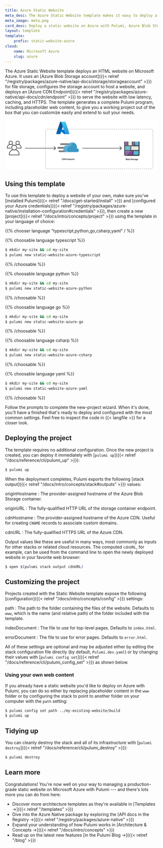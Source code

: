 ```yaml
---
title: Azure Static Website
meta_desc: The Azure Static Website template makes it easy to deploy a static website on Azure with Pulumi, Azure Blob Storage, and Azure CDN.
meta_image: meta.png
card_desc: Deploy a static website on Azure with Pulumi, Azure Blob Storage, and Azure CDN.
layout: template
template:
    prefix: static-website-azure
cloud:
    name: Microsoft Azure
    slug: azure
---
```


The Azure Static Website template deploys an HTML website on Microsoft Azure. It uses an [Azure Blob Storage account]({{< relref "/registry/packages/azure-native/api-docs/storage/storageaccount" >}}) for file storage, configures the storage account to host a website, and deploys an [Azure CDN Endpoint]({{< relref "/registry/packages/azure-native/api-docs/cdn/endpoint" >}}) to serve the website with low latency, caching, and HTTPS. The template generates a complete Pulumi program, including placeholder web content, to give you a working project out of the box that you can customize easily and extend to suit your needs.

![An architecture diagram of the Pulumi Azure Static Website template](./architecture.png)

## Using this template

To use this template to deploy a website of your own, make sure you've [installed Pulumi]({{< relref "/docs/get-started/install" >}}) and [configured your Azure credentials]({{< relref "/registry/packages/azure-native/installation-configuration#credentials" >}}), then create a new [project]({{< relref "/docs/intro/concepts/project" >}}) using the template in your language of choice:

{{% chooser language "typescript,python,go,csharp,yaml" / %}}

{{% choosable language typescript %}}

```bash
$ mkdir my-site && cd my-site
$ pulumi new static-website-azure-typescript
```

{{% /choosable %}}

{{% choosable language python %}}

```bash
$ mkdir my-site && cd my-site
$ pulumi new static-website-azure-python
```

{{% /choosable %}}

{{% choosable language go %}}

```bash
$ mkdir my-site && cd my-site
$ pulumi new static-website-azure-go
```

{{% /choosable %}}

{{% choosable language csharp %}}

```bash
$ mkdir my-site && cd my-site
$ pulumi new static-website-azure-csharp
```

{{% /choosable %}}

{{% choosable language yaml %}}

```bash
$ mkdir my-site && cd my-site
$ pulumi new static-website-azure-yaml
```

{{% /choosable %}}

Follow the prompts to complete the new-project wizard. When it's done, you'll have a finished that's ready to deploy and configured with the most common settings. Feel free to inspect the code in {{< langfile >}} for a closer look.

## Deploying the project

The template requires no additional configuration. Once the new project is created, you can deploy it immediately with [`pulumi up`]({{< relref "/docs/reference/cli/pulumi_up" >}}):

```bash
$ pulumi up
```

When the deployment completes, Pulumi exports the following [stack output]({{< relref "/docs/intro/concepts/stack#outputs" >}}) values:

originHostname
: The provider-assigned hostname of the Azure Blob Storage container.

originURL
: The fully-qualified HTTP URL of the storage container endpoint.

cdnHostname
: The provider-assigned hostname of the Azure CDN. Useful for creating `CNAME` records to associate custom domains.

cdnURL
: The fully-qualified HTTPS URL of the Azure CDN.

Output values like these are useful in many ways, most commonly as inputs for other stacks or related cloud resources. The computed `cdnURL`, for example, can be used from the command line to open the newly deployed website in your favorite web browser:

```bash
$ open $(pulumi stack output cdnURL)
```

## Customizing the project

Projects created with the Static Website template expose the following [configuration]({{< relref "/docs/intro/concepts/config" >}}) settings:

path
: The path to the folder containing the files of the website. Defaults to `www`, which is the name (and relative path) of the folder included with the template.

indexDocument
: The file to use for top-level pages. Defaults to `index.html`.

errorDocument
: The file to use for error pages. Defaults to `error.html`.

All of these settings are optional and may be adjusted either by editing the stack configuration file directly (by default, `Pulumi.dev.yaml`) or by changing their values with [`pulumi config set`]({{< relref "/docs/reference/cli/pulumi_config_set" >}}) as shown below.

### Using your own web content

If you already have a static website you'd like to deploy on Azure with Pulumi, you can do so either by replacing placeholder content in the `www` folder or by configuring the stack to point to another folder on your computer with the `path` setting:

```bash
$ pulumi config set path ../my-existing-website/build
$ pulumi up
```

## Tidying up

You can cleanly destroy the stack and all of its infrastructure with [`pulumi destroy`]({{< relref "/docs/reference/cli/pulumi_destroy" >}}):

```bash
$ pulumi destroy
```

## Learn more

Congratulations! You're now well on your way to managing a production-grade static website on Microsoft Azure with Pulumi --- and there's lots more you can do from here:

* Discover more architecture templates as they're available in [Templates &rarr;]({{< relref "/templates" >}})
* Dive into the Azure Native package by exploring the [API docs in the Registry &rarr;]({{< relref "/registry/packages/azure-native" >}})
* Expand your understanding of how Pulumi works in [Architecture &amp; Concepts &rarr;]({{< relref "/docs/intro/concepts" >}})
* Read up on the latest new features [in the Pulumi Blog &rarr;]({{< relref "/blog" >}})
